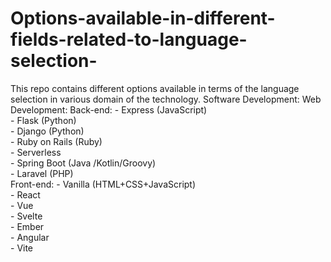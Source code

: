 # Options-available-in-different-fields-related-to-language-selection-
This repo contains different options available in terms of the language selection in various domain of the technology.
Software Development: 
  Web Development: 
    Back-end:
      - Express (JavaScript) <br />
      - Flask (Python) <br />
      - Django (Python) <br />
      - Ruby on Rails (Ruby) <br />
      - Serverless <br />
      - Spring Boot (Java /Kotlin/Groovy) <br />
      - Laravel (PHP) <br />
    Front-end: 
      - Vanilla (HTML+CSS+JavaScript) <br />
      - React <br />
      - Vue <br />
      - Svelte <br />
      - Ember <br />
      - Angular <br />
      - Vite <br />
 
